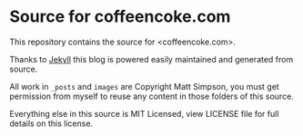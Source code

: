 # Source for coffeencoke.com

This repository contains the source for <coffeencoke.com>.

Thanks to [Jekyll](https://github.com/mojombo/jekyll) this blog is
powered easily maintained and generated from source.

All work in `_posts` and `images` are Copyright Matt Simpson, you must
get permission from myself to reuse any content in those folders of this
source.

Everything else in this source is MIT Licensed, view LICENSE file for
full details on this license.
